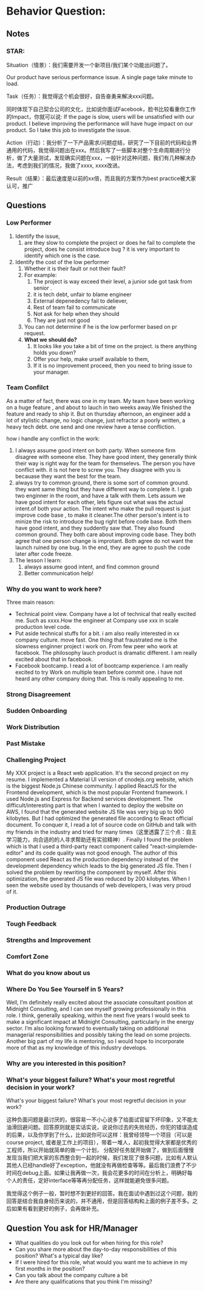 # Behavior Question:

## Notes

### STAR:

Situation（情景）：我们需要开发一个新项目/我们某个功能出问题了。

Our product have serious performance issue. A single page take minute to load.

Task（任务）：我觉得这个机会很好，自告奋勇来解决xxx问题。

同时体现下自己契合公司的文化，比如说你面试Facebook，脸书比较看重你工作的Impact，你就可以说: If the page is slow, users will be unsatisfied with our product. I believe improving the performance will have huge impact on our product. So I take this job to investigate the issue.

Action（行动）：我分析了一下产品需求/问题症结，研究了一下目前的代码和业界通用的代码，我觉得问题出在xxx。然后我写了一些脚本对整个生命周期进行分析，做了大量测试，发现确实问题在xxx，一般针对这种问题，我们有几种解决办法，考虑到我们的情况，我做了xxxx, xxxx改进。

Result（结果）：最后速度是以前的xx倍，而且我的方案作为best practice被大家认可，推广

## Questions

### Low Performer

1. Identify the issue,
   1. are they slow to complete the project or does he fail to complete the project, does he consist introduce bug ? it is very important to identify which one is the case.
2. Identify the cost of the low performer
   1. Whether it is their fault or not their fault?
   2. For example:&#x20;
      1. The project is way exceed their level, a junior sde got task from senior .
      2. it is tech debt, unfair to blame engineer&#x20;
      3. External depenedency fail to deliever,&#x20;
      4. Rest of team fail to communicate
      5. Not ask for help when they should
      6. They are just not good&#x20;
   3. You can not determine if he is the low performer based on pr request.
   4. **What we should do?**
      1. It looks like you take a bit of time on the project. is there anything holds you down?
      2. Offer your help, make urself available to them,
      3. If it is no improvement proceed, then  you need to bring issue to your manager.

### Team Confilct

As a matter of fact, there was one in my team. My team have been working on a huge feature , and about to lauch in two weeks away.We finished the feature and ready to ship it. But on thursday afternoon,  an engineer add a lot of stylistic change, no logic change, just refractor a poorly written, a heavy tech debt. one send and one review have a tense confliction.



how i handle any conflict in the work:

1. I always assume good intent on both party. When someone firm disagree with someone else. They have good intent, they generally think their way is right way for the team for themselevs. The person you have conflict with. it is not here to screw you. They disagree with you is becauase they want the best for the team.
2. always try to common ground,  there is some sort of common ground. they want same thing but they have different way to complete it. I grab two enginner in the room, and have a talk with them. Lets assum we have good intent for each other, lets figure out  what was the actual intent.of both your action. The intent who make the pull request is just improve code base , to make it cleaner.The other person's intent is to minize the risk to introduce the bug right before code base. Both them have good intent, and they suddently saw that. They also found common ground. They both care about improving code base. They both agree that one person change is improtant. Both agree do not want the launch ruined by one bug. In the end, they are agree to push the code later after code freeze.
3. The lesson I learn:
   1. always assume good intent, and find common ground
   2. Better communication help!

### Why do you want to work here?

Three main reason:

* Technical point view. Company have a lot of technical that really excited me. Such as xxxx.How the engineer at Company use xxx in scale production level code.
* Put aside technical stuffs for a bit. i am also really interested in xx company culture. move fast. One thing that fraustrated me is the slowness enginner project i work on. From few peer who work at facebook. The philosophy lauch product is dramatic different. I am really excited about that in facebook.
* Facebook bootcamp.  I read a lot of bootcamp experience. I am really excited to try Work on multiple team before commit one. i have not heard any other company doing that. This is really appealing to me.



### Strong Disagreement

### Sudden Onboarding

### Work Distribution

### Past Mistake

### Challenging Project

My XXX project is a React web application. It's the second project on my resume. I implemented a Material UI version of cnodejs.org website, which is the biggest Node.js Chinese community. I applied ReactJS for the Frontend development, which is the most popular Frontend framework. I used Node.js and Express for Backend services development. The difficult/interesting part is that when I wanted to deploy the website on AWS, I found that the generated website JS file was very big up to 900 kilobytes. But I had optimized the generated file according to React official document. To conquer it, I read a lot of source code on GitHub and talk with my friends in the industry and tried for many times（这里透露了三个点：自主学习能力，向合适的的人寻求帮助还有实验精神）. Finally I found the problem which is that I used a third-party react component called "react-simplemde-editor" and its code quality was not good enough. The author of this component used React as the production dependency instead of the development dependency which leads to the big generated JS file. Then I solved the problem by rewriting the component by myself. After this optimization, the generated JS file was reduced by 200 kilobytes. When I seen the website used by thousands of web developers, I was very proud of it.

### Production Outrage

### Tough Feedback

### Strengths and Improvement

### Comfort Zone

### **What do you know about us**

### Where Do You See Yourself in 5 Years?

Well, I’m definitely really excited about the associate consultant position at Midnight Consulting, and I can see myself growing professionally in this role. I think, generally speaking, within the next five years I would seek to make a significant impact at Midnight Consulting, particularly in the energy sector. I’m also looking forward to eventually taking on additional managerial responsibilities and possibly taking the lead on some projects. Another big part of my life is mentoring, so I would hope to incorporate more of that as my knowledge of this industry develops.



### Why are you interested in this position?

### What's your biggest failure? What's your most regretful decision in your work?

What's your biggest failure? What's your most regretful decision in your work?

这种负面问题是最讨厌的，很容易一不小心说多了给面试官留下坏印象，又不能太油滑回避问题。回答原则就是实话实说，说说你过去的失败经历，你犯的错误造成的后果，以及你学到了什么，比如说你可以这样：我曾经领导一个项目（可以是course project, 或者是工作上的项目），带着一堆人，起初我觉得大家都是优秀的工程师，所以开始就简单的做一个计划， 分配好任务就开始做了，做到后面慢慢发现当我们把大家的东西整合到一起的时候，我们发现了很多问题，比如有人默认其他人已经handle好了exception，他就没有再做检查等等。最后我们浪费了不少时间在debug上面。如果让我再做一次，我会花更多的时间在分析上，明确好每个人的责任，定好interface等等再分配任务，这样就能避免很多问题。

我觉得这个例子一般，暂时想不到更好的回答。我在面试中遇到过这个问题，我的回答是结合我自身经历来说的，并不通用，但是回答结构和上面的例子差不多。之后如果有看到更好的例子，会再做补充。

## Question You ask for HR/Manager

* What qualities do you look out for when hiring for this role?
* Can you share more about the day-to-day responsibilities of this position? What's a typical day like?
* If I were hired for this role, what would you want me to achieve in my first months in the position?
* Can you talk about the company culture a bit
* Are there any qualifications that you think I'm missing?

###


